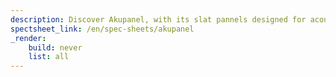 ```yaml
---
description: Discover Akupanel, with its slat pannels designed for acoustics. 
spectsheet_link: /en/spec-sheets/akupanel
_render:
    build: never
    list: all
---
```

